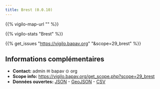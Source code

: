 ```yaml
---
title: Brest (0.0.10)
---
```

{{% vigilo-map-url "" %}}

{{% vigilo-stats "Brest" %}}

{{% get_issues "https://vigilo.bapav.org" "&scope=29_brest" %}}


## Informations complémentaires

- **Contact:** admin ✉ bapav ⊙ org
- **Scope info:** https://vigilo.bapav.org/get_scope.php?scope=29_brest
- **Données ouvertes:** <a href="https://vigilo.bapav.org/get_issues.php?scope=29_brest&format=json">JSON</a> - <a href="https://vigilo.bapav.org/get_issues.php?scope=29_brest&format=geojson">GeoJSON</a> - <a href="https://vigilo.bapav.org/get_issues.php?scope=29_brest&format=csv">CSV</a>

